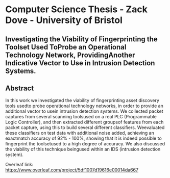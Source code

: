 # Computer Science Thesis - Zack Dove - University of Bristol

## Investigating the Viability of Fingerprinting the Toolset Used ToProbe an Operational Technology Network, ProvidingAnother Indicative Vector to Use in Intrusion Detection Systems.


## Abstract

In  this  work  we  investigated  the  viability  of  fingerprinting  asset  discovery  tools  usedto probe operational technology networks, in order to provide an additional vector to usein intrusion detection systems.  We collected packet captures from several scanning toolsused on a real PLC (Programmable Logic Controller), and then extracted different groupsof features from each packet capture, using this to build several different classifiers.  Weevaluated  these  classifiers  on  test  data  with  additional  noise  added,  achieving  an  exactmatch accuracy of 92% - 100%, showing that it is indeed possible to fingerprint the toolsetused to a high degree of accuracy.  We also discussed the viability of this technique beingused within an IDS (intrusion detection system).

Overleaf link: https://www.overleaf.com/project/5df1007d19616e00014da667
